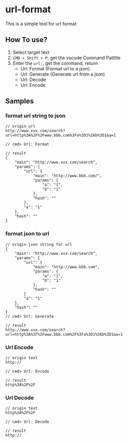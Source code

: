 # url-format

This is a simple tool for url format

## How To use?

1. Select target text
2. `CMD + Shift + P`: get the vscode Command Pallttle
3. Enter the `url:`, get the command, return
    * Url: Format (Format url to a json)
    * Url: Generate (Generate url from a json)
    * Url: Decode
    * Url: Encode

## Samples

### format url string to json

```
// origin url
http://www.xxx.com/search?url=http%3A%2F%2Fwww.bbb.com%3Fa%3D1%26b%3D1&a=1

// cmd> Url: Format

// result
{
    "main": "http://www.xxx.com/search",
    "params": {
        "url": {
            "main": "http://www.bbb.com/",
            "params": {
                "a": "1",
                "b": "1"
            },
            "hash": ""
        },
        "a": "1"
    },
    "hash": ""
}
```

### format json to url

```
// origin json string for url
{
    "main": "http://www.xxx.com/search",
    "params": {
        "url": {
            "main": "http://www.bbb.com",
            "params": {
                "a": "1",
                "b": "1"
            },
            "hash": ""
        }
        "a": "1"
    },
    "hash": ""
}
// cmd> Url: Generate

// result
http://www.xxx.com/search?url=http%3A%2F%2Fwww.bbb.com%2F%3Fa%3D1%26b%3D1&a=1
```

### Url Encode

```
// origin text
http://

// cmd> Url: Encode

// result
http%3A%2F%2F
```

### Url Decode

```
// origin text
http%3A%2F%2F

// cmd> Url: Decode

// result
http://
```